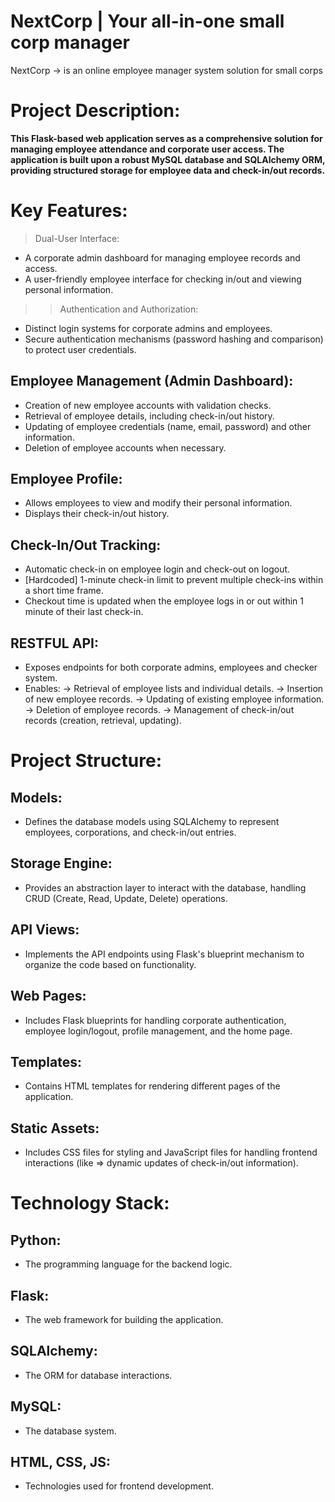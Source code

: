 # NextCorp | Your all-in-one small corp manager


NextCorp -> is an online employee manager system solution for small corps


# Project Description:
__This Flask-based web application serves as a comprehensive solution for managing employee attendance and corporate user access. The application is built upon a robust MySQL database and SQLAlchemy ORM, providing structured storage for employee data and check-in/out records.__


# Key Features:

> Dual-User Interface:
* A corporate admin dashboard for managing employee records and access.
* A user-friendly employee interface for checking in/out and viewing personal information.

>> Authentication and Authorization:
* Distinct login systems for corporate admins and employees.
* Secure authentication mechanisms (password hashing and comparison) to protect user credentials.


## Employee Management (Admin Dashboard):
* Creation of new employee accounts with validation checks.
* Retrieval of employee details, including check-in/out history.
* Updating of employee credentials (name, email, password) and other information.
* Deletion of employee accounts when necessary.

## Employee Profile:
* Allows employees to view and modify their personal information.
* Displays their check-in/out history.


## Check-In/Out Tracking:
* Automatic check-in on employee login and check-out on logout.
* [Hardcoded] 1-minute check-in limit to prevent multiple check-ins within a short time frame.
* Checkout time is updated when the employee logs in or out within 1 minute of their last check-in.


## RESTFUL API:
* Exposes endpoints for both corporate admins, employees and checker system.
* Enables:
  -> Retrieval of employee lists and individual details.
  -> Insertion of new employee records.
  -> Updating of existing employee information.
  -> Deletion of employee records.
  -> Management of check-in/out records (creation, retrieval, updating).

# Project Structure:
## Models:
* Defines the database models using SQLAlchemy to represent employees,
corporations, and check-in/out entries.

## Storage Engine:
* Provides an abstraction layer to interact with the database, handling CRUD (Create, Read, Update, Delete) operations.

## API Views:
*  Implements the API endpoints using Flask's blueprint mechanism to organize the code based on functionality.

## Web Pages:
* Includes Flask blueprints for handling corporate authentication,
employee login/logout, profile management, and the home page.

## Templates:
* Contains HTML templates for rendering different pages of the application.

## Static Assets:
* Includes CSS files for styling and JavaScript files for handling frontend interactions (like => dynamic updates of check-in/out information).


# Technology Stack:
## Python:
* The programming language for the backend logic.
## Flask:
* The web framework for building the application.
## SQLAlchemy:
* The ORM for database interactions.
## MySQL:
* The database system.
## HTML, CSS, JS:
* Technologies used for frontend development.
